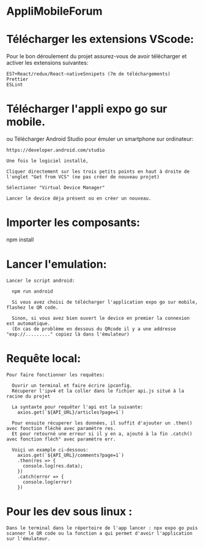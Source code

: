 # AppliMobileForum

# Télécharger les extensions VScode:
  
  Pour le bon déroulement du projet assurez-vous de avoir télécharger et activer les extensions suivantes:
  
    ES7+React/redux/React-nativeSnnipets (7m de téléchargements)
    Prettier
    ESLint
    
    

# Télécharger l'appli expo go sur mobile.
 ou
  Télécharger Android Studio pour émuler un smartphone sur ordinateur:

    https://developer.android.com/studio
  
    Une fois le logiciel installé, 
  
    Cliquer directement sur les trois petits points en haut à droite de l'onglet "Get from VCS" (ne pas créer de nouveau projet)
  
    Sélectioner "Virtual Device Manager"
  
    Lancer le device déja présent ou en créer un nouveau.
    
    
    
# Importer les composants:

  npm install
  
  
  
# Lancer l'emulation:
 
    Lancer le script android:
    
      npm run android
      
      Si vous avez choisi de télécharger l'application expo go sur mobile, flashez le QR code.
      
      Sinon, si vous avez bien ouvert le device en premier la connexion est automatique.
      (En cas de problème en dessous du QRcode il y a une addresse "exp://........." copiez là dans l'émulateur)

# Requête local:

    Pour faire fonctionner les requêtes:

      Ouvrir un terminal et faire écrire ipconfig.
      Récuperer l'ipv4 et la coller dans le fichier api.js situé à la racine du projet

      La syntaxte pour requêter l'api est la suivante:
        axios.get(`${API_URL}/articles?page=1`)

      Pour ensuite récuperer les données, il suffit d'ajouter un .then() avec fonction fléché avec paramètre res.
      Et pour retourné une erreur si il y en a, ajouté à la fin .catch() avec fonction fléch" avec paramètre err.

      Voiçi un example ci-dessous:
        axios.get(`${API_URL}/comments?page=1`)
        .then(res => {
          console.log(res.data);
        })
        .catch(error => {
          console.log(error)
        })


    
# Pour les dev sous linux :

    Dans le terminal dans le répertoire de l'app lancer : npx expo go puis scanner le QR code ou la fonction a qui permet d'avoir l'application sur l'émulateur.